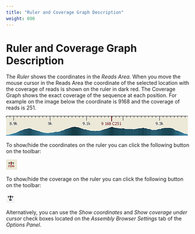 ```yaml
---
title: "Ruler and Coverage Graph Description"
weight: 600
---
```



# Ruler and Coverage Graph Description

The _Ruler_ shows the coordinates in the _Reads Area_. When you move the mouse cursor in the Reads Area the coordinate of the selected location with the coverage of reads is shown on the ruler in dark red. The Coverage Graph shows the exact coverage of the sequence at each position. For example on the image below the coordinate is 9168 and the coverage of reads is 251.


![](/images/65929810/65929811.png)

To show/hide the coordinates on the ruler you can click the following button on the toolbar:


![](/images/65929810/65929812.png)

To show/hide the coverage on the ruler you can click the following button on the toolbar:


![](/images/65929810/65929813.png)

Alternatively, you can use the _Show coordinates_ and _Show coverage under cursor_ check boxes located on the _Assembly Browser Settings_ tab of the _Options Panel_.
